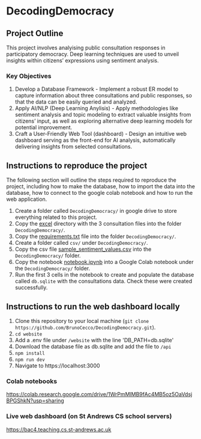 # DecodingDemocracy

## Project Outline

This project involves analyising public consultation responses in participatory democracy. Deep learning techniques are used to unveil insights within citizens’ expressions using sentiment analysis.

### Key Objectives

1. Develop a Database Framework - Implement a robust ER model to capture information about three consultations and public responses, so that the data can be easily queried and analyzed.
2. Apply AI/NLP (Deep Learning Anylisis) - Apply methodologies like sentiment analysis and topic modeling to extract valuable insights from citizens’ input, as well as exploring alternative deep learning models for potential improvement.
3. Craft a User-Friendly Web Tool (dashboard) - Design an intuitive web dashboard serving as the front-end for AI analysis, automatically delivering insights from selected consultations.

## Instructions to reproduce the project

The following section will outline the steps required to reproduce the project, including how to make the database, how to import the data into the database, how to connect to the google colab notebook and how to run the web application.

1. Create a folder called `DecodingDemocracy/` in google drive to store everything related to this project.
2. Copy the [excel](./excel) directory with the 3 consultation files into the folder `DecodingDemocracy/`.
3. Copy the [requirements.txt](./requirements.txt) file into the folder `DecodingDemocracy/`.
4. Create a folder called `csv/` under `DecodingDemocracy/`.
5. Copy the csv file [sample_sentiment_values.csv](./sample_sentiment_values.csv) into the `DecodingDemocracy/` folder.
6. Copy the notebook [notebook.ipynb](./notebook.ipynb) into a Google Colab notebook under the `DecodingDemocracy/` folder.
7. Run the first 3 cells in the notebook to create and populate the database called `db.sqlite` with the consultations data. Check these were created successfully.

## Instructions to run the web dashboard locally

1. Clone this repository to your local machine (`git clone https://github.com/BrunoCecco/DecodingDemocracy.git`).
2. `cd website`
3. Add a .env file under `/website` with the line 'DB_PATH=db.sqlite'
4. Download the database file as db.sqlite and add the file to `/api`
5. `npm install`
6. `npm run dev`
7. Navigate to https://localhost:3000

### Colab notebooks

https://colab.research.google.com/drive/1WrPmMlMB9fAc4MB5oz5OaVdsjBPGShkN?usp=sharing

### Live web dashboard (on St Andrews CS school servers)

https://bac4.teaching.cs.st-andrews.ac.uk
